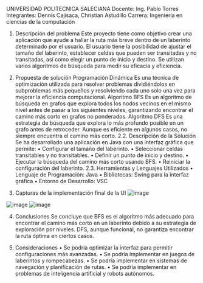  UNIVERSIDAD POLITECNICA SALECIANA
Docente:
Ing. Pablo Torres
Integrantes:
Dennis Cajisaca, Christian Astudillo
Carrera:
Ingeniería en ciencias de la computación


1.	Descripción del problema 
Este proyecto tiene como objetivo crear una aplicación que ayude a hallar la ruta más breve dentro de un laberinto determinado por el usuario. El usuario tiene la posibilidad de ajustar el tamaño del laberinto, establecer celdas que pueden ser transitadas y no transitadas, así como elegir un punto de inicio y destino. Se utilizan varios algoritmos de búsqueda para medir su eficacia y eficiencia.

2.	Propuesta de solución 
Programación Dinámica
Es una técnica de optimización utilizada para resolver problemas dividiéndolos en subproblemas más pequeños y resolviendo cada uno solo una vez para mejorar la eficiencia computacional.
Algoritmo BFS 
Es un algoritmo de búsqueda en grafos que explora todos los nodos vecinos en el mismo nivel antes de pasar a los siguientes niveles, garantizando encontrar el camino más corto en grafos no ponderados.
Algoritmo DFS 
Es una estrategia de búsqueda que explora lo más profundo posible en un grafo antes de retroceder. Aunque es eficiente en algunos casos, no siempre encuentra el camino más corto.
2.2. Descripción de la Solución
Se ha desarrollado una aplicación en Java con una interfaz gráfica que permite:
•	Configurar el tamaño del laberinto.
•	Seleccionar celdas transitables y no transitables.
•	Definir un punto de inicio y destino.
•	Ejecutar la búsqueda del camino más corto usando BFS.
•	Reiniciar la configuración del laberinto.
2.3. Herramientas y Lenguajes Utilizados
•	Lenguaje de Programación: Java
•	Bibliotecas: Swing para la interfaz gráfica
•	Entorno de Desarrollo: VSC


3.	Capturas de la implementación final de la UI
![image](https://github.com/user-attachments/assets/ec322a3a-91b6-4863-b8ae-029dce379d55)

![image](https://github.com/user-attachments/assets/46206ed8-1003-4a30-95d2-9583290702f9)
![image](https://github.com/user-attachments/assets/8998fd9e-54fe-4dfc-bad0-475dd9ae576a)


4.	Conclusiones 
Se concluye que BFS es el algoritmo más adecuado para encontrar el camino más corto en un laberinto debido a su estrategia de exploración por niveles. DFS, aunque funcional, no garantiza encontrar la ruta óptima en ciertos casos.

5.	Consideraciones 
•	Se podría optimizar la interfaz para permitir configuraciones más avanzadas.
•	Se podría implementar en juegos de laberintos y rompecabezas.
•	Se podría implementar en sistemas de navegación y planificación de rutas.
•	Se podría implementar en problemas de inteligencia artificial y robots autónomos.

